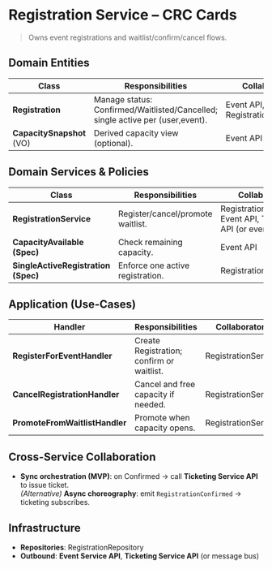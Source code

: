 # Registration Service – CRC Cards

> Owns event registrations and waitlist/confirm/cancel flows.

## Domain Entities
| Class | Responsibilities | Collaborators |
|------|-------------------|---------------|
| **Registration** | Manage status: Confirmed/Waitlisted/Cancelled; single active per (user,event). | Event API, RegistrationRepository |
| **CapacitySnapshot** (VO) | Derived capacity view (optional). | Event API |

## Domain Services & Policies
| Class | Responsibilities | Collaborators |
|------|-------------------|---------------|
| **RegistrationService** | Register/cancel/promote waitlist. | RegistrationRepository, Event API, Ticketing API (or event bus) |
| **CapacityAvailable (Spec)** | Check remaining capacity. | Event API |
| **SingleActiveRegistration (Spec)** | Enforce one active registration. | RegistrationRepository |

## Application (Use-Cases)
| Handler | Responsibilities | Collaborators |
|--------|-------------------|---------------|
| **RegisterForEventHandler** | Create Registration; confirm or waitlist. | RegistrationService |
| **CancelRegistrationHandler** | Cancel and free capacity if needed. | RegistrationService |
| **PromoteFromWaitlistHandler** | Promote when capacity opens. | RegistrationService |

## Cross-Service Collaboration
- **Sync orchestration (MVP)**: on Confirmed → call **Ticketing Service API** to issue ticket.  
  *(Alternative)* **Async choreography**: emit `RegistrationConfirmed` → ticketing subscribes.

## Infrastructure
- **Repositories**: RegistrationRepository  
- **Outbound**: **Event Service API**, **Ticketing Service API** (or message bus)
